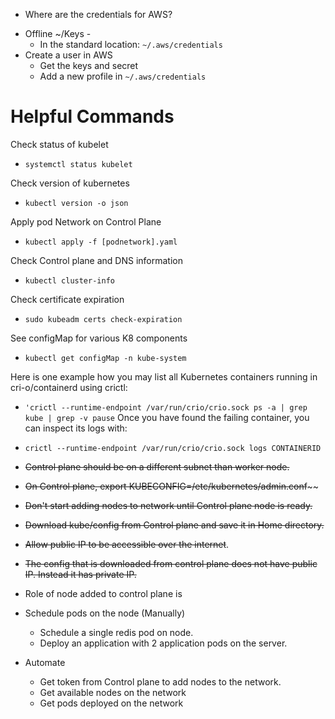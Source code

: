 * Where are the credentials for AWS?
- Offline ~/Keys -
    - In the standard location: `~/.aws/credentials`  
- Create a user in AWS
    - Get the keys and secret
    - Add a new profile in `~/.aws/credentials`
    

Helpful Commands
================    
    
Check status of kubelet
- ```systemctl status kubelet```

Check version of kubernetes
- ```kubectl version -o json```

Apply pod Network on Control Plane
- ```kubectl apply -f [podnetwork].yaml```

Check Control plane and DNS information
- ```kubectl cluster-info```

Check certificate expiration
- ```sudo kubeadm certs check-expiration```

See configMap for various K8 components
- ```kubectl get configMap -n kube-system```

Here is one example how you may list all Kubernetes containers running in cri-o/containerd using crictl:
- ```'crictl --runtime-endpoint /var/run/crio/crio.sock ps -a | grep kube | grep -v pause```
Once you have found the failing container, you can inspect its logs with:
- ```crictl --runtime-endpoint /var/run/crio/crio.sock logs CONTAINERID```
    
- ~~Control plane should be on a different subnet than worker node.~~
- ~~On Control plane, export KUBECONFIG=/etc/kubernetes/admin.conf~~~~
- ~~Don't start adding nodes to network until Control plane node is ready.~~
- ~~Download kube/config from Control plane and save it in Home directory.~~
- ~~Allow public IP to be accessible over the internet~~.
- ~~The config that is downloaded from control plane does not have public IP. Instead it has private IP.~~ 
- Role of node added to control plane is <empty>
- Schedule pods on the node (Manually)
    - Schedule a single redis pod on node.
    - Deploy an application with 2 application pods on the server.
    
- Automate 
    - Get token from Control plane to add nodes to the network.
    - Get available nodes on the network
    - Get pods deployed on the network    
